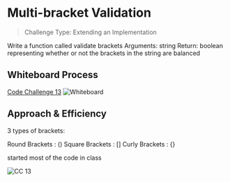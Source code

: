 
# Multi-bracket Validation

>Challenge Type: Extending an Implementation

Write a function called validate brackets
Arguments: string
Return: boolean
representing whether or not the brackets in the string are balanced

## Whiteboard Process

[Code Challenge 13](https://www.figma.com/file/1YfhI1J688ElvKRRreyynm/Code-Challenge-13?node-id=1%3A159)
![Whiteboard](https://user-images.githubusercontent.com/107226923/186071603-435ba0a7-18b9-4183-a21f-879bf14858da.png)

## Approach & Efficiency

3 types of brackets:

Round Brackets : ()
Square Brackets : []
Curly Brackets : {}

started most of the code in class

![CC 13](https://user-images.githubusercontent.com/107226923/191033424-8a2fdea9-f62b-4268-945c-589c18068e1f.png)


